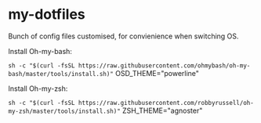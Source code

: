 # my-dotfiles

Bunch of config files customised, for convienience when switching OS.

Install Oh-my-bash:

`sh -c "$(curl -fsSL https://raw.githubusercontent.com/ohmybash/oh-my-bash/master/tools/install.sh)"`
OSD_THEME="powerline"

Install Oh-my-zsh:

`sh -c "$(curl -fsSL https://raw.githubusercontent.com/robbyrussell/oh-my-zsh/master/tools/install.sh)"`
ZSH_THEME="agnoster"
